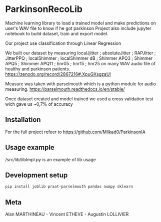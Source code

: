 # ParkinsonRecoLib

Machine learning library to load a trained model and make predictions on user's WAV file to know if he got parkinson
Project also include jupyter notebook to build dataset, train and export model.

Our project use classification through Linear Regression

We built our dataset by measuring localJjitter ; absoluteJitter ; RAPJitter ; JitterPPQ ; localShimmer ; localShimmer dB ; Shimmer APQ3 ; Shimmer APQ5 ; Shimmer APQ11 ; hnr05 ; hnr15 ; hnr25 on many WAV audio file of healthy and parkinson patients. https://zenodo.org/record/2867216#.XpuGXsgzaUl

Measure was taken with parselmouth which is a python module for audio measuring. https://parselmouth.readthedocs.io/en/stable/

Once dataset created and model trained we used a cross validation test wich gave us ~0,7% of accuracy

## Installation

For the full project refeer to https://github.com/Milkad0/ParkinsonIA

## Usage example

/src/lib/libImpl.py is an example of lib usage

## Development setup

```sh
pip install joblib praat-parselmouth pandas numpy sklearn
```

## Meta

Alan MARTHINEAU - Vincent ETHEVE - Augustin LOLLIVIER
